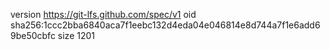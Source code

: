 version https://git-lfs.github.com/spec/v1
oid sha256:1ccc2bba6840aca7f1eebc132d4eda04e046814e8d744a7f1e6add69be50cbfc
size 1201
